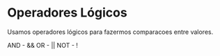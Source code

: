 # Operadores Lógicos

Usamos operadores lógicos para fazermos comparacoes entre valores.

AND - &&
OR - ||
NOT - !